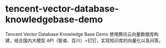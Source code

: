 # tencent-vector-database-knowledgebase-demo
Tencent Vector Database Knowledge Base Demo 使用腾讯云向量数据库构建，结合国内大模型 API（智谱、百川）+钉钉，实现知识库的向量化以及问答。

